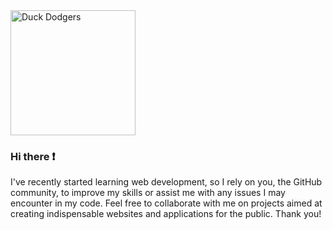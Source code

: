 <img src="https://static.wikia.nocookie.net/vsbattles/images/f/f6/Duck_Dodger.png/revision/latest?cb=20210712212126" alt="Duck Dodgers" width="200"/> 

### Hi there ❗️
I've recently started learning web development, so I rely on you, the GitHub community, to improve my skills or assist me with any issues I may encounter in my code.
Feel free to collaborate with me on projects aimed at creating indispensable websites and applications for the public.
Thank you!
